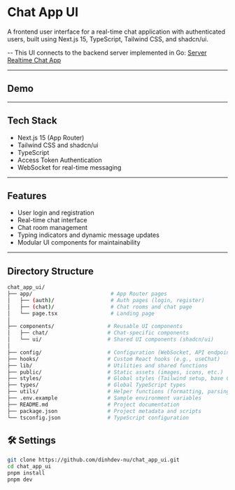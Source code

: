 # Chat App UI

A frontend user interface for a real-time chat application with authenticated users, built using Next.js 15, TypeScript, Tailwind CSS, and shadcn/ui.

-- This UI connects to the backend server implemented in Go:
[Server Realtime Chat App](https://github.com/dinhdev-nu/chat_realtime_go)

---

## Demo

---

## Tech Stack

- Next.js 15 (App Router)
- Tailwind CSS and shadcn/ui
- TypeScript
- Access Token Authentication
- WebSocket for real-time messaging

---

## Features

- User login and registration
- Real-time chat interface
- Chat room management
- Typing indicators and dynamic message updates
- Modular UI components for maintainability

---

## Directory Structure

```bash
chat_app_ui/
├── app/                         # App Router pages
│   ├── (auth)/                  # Auth pages (login, register)
│   ├── (chat)/                  # Chat rooms and chat page
│   └── page.tsx                 # Landing page
│
├── components/                 # Reusable UI components
│   ├── chat/                   # Chat-specific components
│   └── ui/                     # Shared UI components (shadcn/ui)
│
├── config/                     # Configuration (WebSocket, API endpoints)
├── hooks/                      # Custom React hooks (e.g., useChat)
├── lib/                        # Utilities and shared functions
├── public/                     # Static assets (images, icons, etc.)
├── styles/                     # Global styles (Tailwind setup, base CSS)
├── types/                      # Global TypeScript types
├── utils/                      # Helper functions (formatting, parsing, etc.)
├── .env.example                # Sample environment variables
├── README.md                   # Project documentation
├── package.json                # Project metadata and scripts
└── tsconfig.json               # TypeScript configuration

```

## 🛠️ Settings

```bash
git clone https://github.com/dinhdev-nu/chat_app_ui.git
cd chat_app_ui
pnpm install
pnpm dev
```
